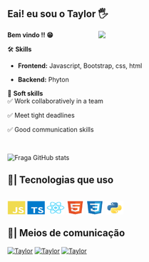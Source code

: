 ## Eai! eu sou o Taylor 🖐️
<img src="https://raw.githubusercontent.com/MicaelliMedeiros/micaellimedeiros/master/image/computer-illustration.png" min-width="300px" max-width="300px" width="300px" align="right">

 <strong> Bem vindo !! 😁 </strong>
 
 🛠 <b>Skills</b>

- **Frontend:** Javascript, Bootstrap, css, html

- **Backend:** Phyton

👔 <b> Soft skills</b>
<br>
✅ Work collaboratively in a team

✅ Meet tight deadlines

✅ Good communication skills

<br>
 
 ![Fraga GitHub stats](https://github-readme-stats.vercel.app/api?username=rewmond&show_icons=true&theme=dark&count_private=true)

## 📌| Tecnologias que uso
<div style="display: inline_block"><br>
  <img align="center" alt="Rafa-Js" height="30" width="40" src="https://raw.githubusercontent.com/devicons/devicon/master/icons/javascript/javascript-plain.svg">
  <img align="center" alt="Rafa-Ts" height="30" width="40" src="https://raw.githubusercontent.com/devicons/devicon/master/icons/typescript/typescript-plain.svg">
  <img align="center" alt="Taylor-React" height="30" width="40" src="https://raw.githubusercontent.com/devicons/devicon/master/icons/react/react-original.svg">
  <img align="center" alt="Taylor-HTML" height="30" width="40" src="https://raw.githubusercontent.com/devicons/devicon/master/icons/html5/html5-original.svg">
  <img align="center" alt="Taylor-CSS" height="30" width="40" src="https://raw.githubusercontent.com/devicons/devicon/master/icons/css3/css3-original.svg">
  <img align="center" alt="Taylor-Python" height="30" width="40" src="https://raw.githubusercontent.com/devicons/devicon/master/icons/python/python-original.svg"> 
</div>

## 📌| Meios de comunicação
<div>
<a href="https://twitter.com/rewmond_" target="_blank"><img align="center" src="https://raw.githubusercontent.com/rahuldkjain/github-profile-readme-generator/master/src/images/icons/Social/twitter.svg" alt="Taylor" height="30" width="40" /></a>
<a href="#" target="_blank"><img align="center" src="https://raw.githubusercontent.com/rahuldkjain/github-profile-readme-generator/master/src/images/icons/Social/linked-in-alt.svg" alt="Taylor" height="30" width="40" /></a>
<a href="https://www.instagram.com/taylorvteixeira/" target="_blank"><img align="center" src="https://raw.githubusercontent.com/rahuldkjain/github-profile-readme-generator/master/src/images/icons/Social/instagram.svg" alt="Taylor" height="30" width="40" /></a>
</div>
